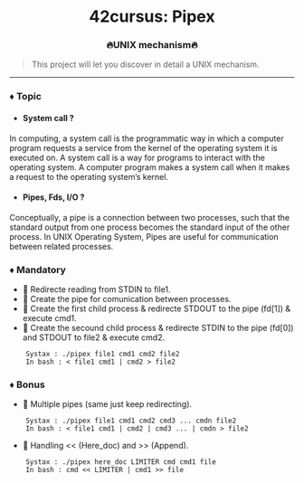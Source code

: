 <div align="center">

# 42cursus: Pipex
### 🔥UNIX mechanism🔥
</div>

> This project will let you discover in detail a UNIX mechanism.
---

### ♦️  Topic
  - #### System call ?</br>
  In computing, a system call is the programmatic way in which a computer program requests a service from the kernel of the operating system it is executed on. A system call is a way for programs to interact with the operating system. A computer program makes a system call when it makes a request to the operating system’s kernel.
  - #### Pipes, Fds, I/O ?</br>
  Conceptually, a pipe is a connection between two processes, such that the standard output from one process becomes the standard input of the other process. In UNIX Operating System, Pipes are useful for communication between related processes.

### ♦️  Mandatory
  - 🔹 Redirecte reading from STDIN to file1.
  - 🔹 Create the pipe for comunication between processes.
  - 🔹 Create the first child process & redirecte STDOUT to the pipe (fd[1]) & execute cmd1.
  - 🔹 Create the secound child process & redirecte STDIN to the pipe (fd[0]) and STDOUT to file2 & execute cmd2.
  
```
    Systax : ./pipex file1 cmd1 cmd2 file2
    In bash : < file1 cmd1 | cmd2 > file2
```

### ♦️  Bonus
  - 🔹 Multiple pipes (same just keep redirecting).
  
```
    Systax : ./pipex file1 cmd1 cmd2 cmd3 ... cmdn file2
    In bash : < file1 cmd1 | cmd2 | cmd3 ... | cmdn > file2
```

  - 🔹 Handling << (Here_doc) and >> (Append).
  
```
    Systax : ./pipex here_doc LIMITER cmd cmd1 file
    In bash : cmd << LIMITER | cmd1 >> file
```
